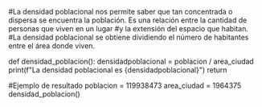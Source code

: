 #La densidad poblacional nos permite saber que tan concentrada o dispersa se encuentra la población. Es una relación entre la cantidad de personas que viven en un lugar
#y la extensión del espacio que habitan.
#La densidad poblacional se obtiene dividiendo el número de habitantes entre el área donde viven.

def densidad_poblacion():
    densidadpoblacional = poblacion / area_ciudad
    print(f"La densidad poblacional es {densidadpoblacional}")
    return

#Ejemplo de resultado
poblacion = 119938473
area_ciudad = 1964375
densidad_poblacion()

